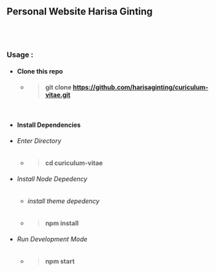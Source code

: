 ## Personal Website Harisa Ginting
 
<br> 
<br>

### Usage :
* #### Clone this repo 
  * > **git clone https://github.com/harisaginting/curiculum-vitae.git**

  <br>

* #### Install Dependencies
* ###### Enter Directory  
  * > **cd curiculum-vitae**
  
* ###### Install Node Depedency  
  * ###### *install theme depedency*
  * > **npm install**

* ###### Run Development Mode  
  * > **npm start**
